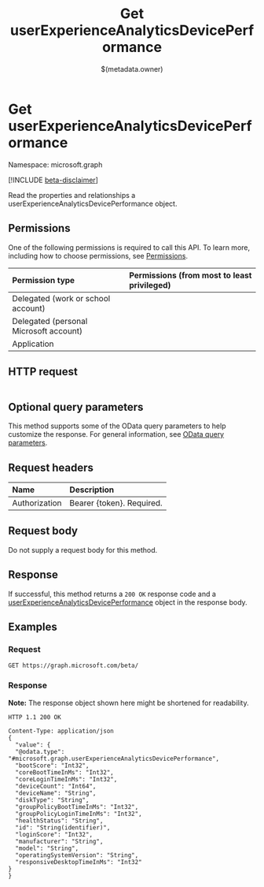 ﻿---
title: "Get userExperienceAnalyticsDevicePerformance"
description: ""
localization_priority: Normal
author: "$(metadata.owner)"
ms.prod: "microsoft-identity-platform"
doc_type: "apiPageType"
---

# Get userExperienceAnalyticsDevicePerformance

Namespace: microsoft.graph

[!INCLUDE [beta-disclaimer](../../includes/beta-disclaimer.md)]

Read the properties and relationships a userExperienceAnalyticsDevicePerformance object.

## Permissions

One of the following permissions is required to call this API. To learn more, including how to choose permissions, see [Permissions](/graph/permissions-reference).

| Permission type                        | Permissions (from most to least privileged) |
| :------------------------------------- | :------------------------------------------ |
| Delegated (work or school account)     |                                             |
| Delegated (personal Microsoft account) |                                             |
| Application                            |                                             |

## HTTP request

<!-- {
  "blockType": "ignored"
}
-->

```http

```

## Optional query parameters

This method supports some of the OData query parameters to help customize the response. For general information, see [OData query parameters](/graph/query-parameters).

## Request headers

| Name          | Description               |
| :------------ | :------------------------ |
| Authorization | Bearer {token}. Required. |

## Request body

Do not supply a request body for this method.

## Response

If successful, this method returns a `200 OK` response code and a [userExperienceAnalyticsDevicePerformance](../resources/userExperienceAnalyticsDevicePerformance.md) object in the response body.

## Examples

### Request

<!-- {
  "blockType": "request",
  "name": "get_userexperienceanalyticsdeviceperformance"
}
-->

```http
GET https://graph.microsoft.com/beta/

```

### Response

**Note:** The response object shown here might be shortened for readability.

<!-- {
  "blockType": "response",
  "truncated": true,
  "@odata.type": "microsoft.management.services.api.userExperienceAnalyticsDevicePerformance"
}
-->

```http
HTTP 1.1 200 OK

Content-Type: application/json
{
  "value": {
  "@odata.type": "#microsoft.graph.userExperienceAnalyticsDevicePerformance",
  "bootScore": "Int32",
  "coreBootTimeInMs": "Int32",
  "coreLoginTimeInMs": "Int32",
  "deviceCount": "Int64",
  "deviceName": "String",
  "diskType": "String",
  "groupPolicyBootTimeInMs": "Int32",
  "groupPolicyLoginTimeInMs": "Int32",
  "healthStatus": "String",
  "id": "String(identifier)",
  "loginScore": "Int32",
  "manufacturer": "String",
  "model": "String",
  "operatingSystemVersion": "String",
  "responsiveDesktopTimeInMs": "Int32"
}
}

```